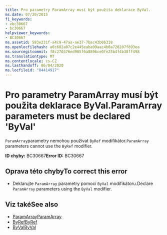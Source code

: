 ```yaml
---
title: Pro parametry ParamArray musí být použita deklarace ByVal.
ms.date: 07/20/2015
f1_keywords:
- vbc30667
- bc30667
helpviewer_keywords:
- BC30667
ms.assetid: 583e231f-a4c9-47aa-ae37-7bac43b0b318
ms.openlocfilehash: a0c682a07c2e445eaba09aac4b0a728207f893ea
ms.sourcegitcommit: f8c270376ed905f6a8896ce0fe25b4f4b38ff498
ms.translationtype: MT
ms.contentlocale: cs-CZ
ms.lasthandoff: 06/04/2020
ms.locfileid: "84414917"
---
```

# <a name="paramarray-parameters-must-be-declared-byval"></a><span data-ttu-id="d7256-102">Pro parametry ParamArray musí být použita deklarace ByVal.</span><span class="sxs-lookup"><span data-stu-id="d7256-102">ParamArray parameters must be declared 'ByVal'</span></span>
<span data-ttu-id="d7256-103">`ParamArray`parametry nemohou používat `ByRef` modifikátor.</span><span class="sxs-lookup"><span data-stu-id="d7256-103">`ParamArray` parameters cannot use the `ByRef` modifier.</span></span>  
  
 <span data-ttu-id="d7256-104">**ID chyby:** BC30667</span><span class="sxs-lookup"><span data-stu-id="d7256-104">**Error ID:** BC30667</span></span>  
  
## <a name="to-correct-this-error"></a><span data-ttu-id="d7256-105">Oprava této chyby</span><span class="sxs-lookup"><span data-stu-id="d7256-105">To correct this error</span></span>  
  
- <span data-ttu-id="d7256-106">Deklarujte `ParamArray` parametry pomocí `ByVal` modifikátoru.</span><span class="sxs-lookup"><span data-stu-id="d7256-106">Declare `ParamArray` parameters using the `ByVal` modifier.</span></span>  
  
## <a name="see-also"></a><span data-ttu-id="d7256-107">Viz také</span><span class="sxs-lookup"><span data-stu-id="d7256-107">See also</span></span>

- [<span data-ttu-id="d7256-108">ParamArray</span><span class="sxs-lookup"><span data-stu-id="d7256-108">ParamArray</span></span>](../language-reference/modifiers/paramarray.md)
- [<span data-ttu-id="d7256-109">ByRef</span><span class="sxs-lookup"><span data-stu-id="d7256-109">ByRef</span></span>](../language-reference/modifiers/byref.md)
- [<span data-ttu-id="d7256-110">ByVal</span><span class="sxs-lookup"><span data-stu-id="d7256-110">ByVal</span></span>](../language-reference/modifiers/byval.md)
